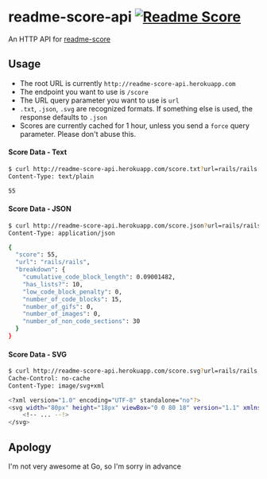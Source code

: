# readme-score-api [![Readme Score](http://readme-score-api.herokuapp.com/score.svg?url=clayallsopp/readme-score-api)](http://clayallsopp.github.io/readme-score?url=clayallsopp/readme-score-api)

An HTTP API for [readme-score](http://github.com/clayallsopp/readme-score)


## Usage

- The root URL is currently `http://readme-score-api.herokuapp.com`
- The endpoint you want to use is `/score`
- The URL query parameter you want to use is `url`
- `.txt`, `.json`, `.svg` are recognized formats. If something else is used, the response defaults to `.json`
- Scores are currently cached for 1 hour, unless you send a `force` query parameter. Please don't abuse this.

#### Score Data - Text

```sh
$ curl http://readme-score-api.herokuapp.com/score.txt?url=rails/rails -I
Content-Type: text/plain

55
```

#### Score Data - JSON

```sh
$ curl http://readme-score-api.herokuapp.com/score.json?url=rails/rails -I
Content-Type: application/json

{
  "score": 55,
  "url": "rails/rails",
  "breakdown": {
    "cumulative_code_block_length": 0.09001482,
    "has_lists?": 10,
    "low_code_block_penalty": 0,
    "number_of_code_blocks": 15,
    "number_of_gifs": 0,
    "number_of_images": 0,
    "number_of_non_code_sections": 30
  }
}
```

#### Score Data - SVG

```sh
$ curl http://readme-score-api.herokuapp.com/score.svg?url=rails/rails -i
Cache-Control: no-cache
Content-Type: image/svg+xml

<?xml version="1.0" encoding="UTF-8" standalone="no"?>
<svg width="80px" height="18px" viewBox="0 0 80 18" version="1.1" xmlns="http://www.w3.org/2000/svg" xmlns:xlink="http://www.w3.org/1999/xlink" xmlns:sketch="http://www.bohemiancoding.com/sketch/ns">
    <!-- ... --!>
</svg>
```


## Apology

I'm not very awesome at Go, so I'm sorry in advance
